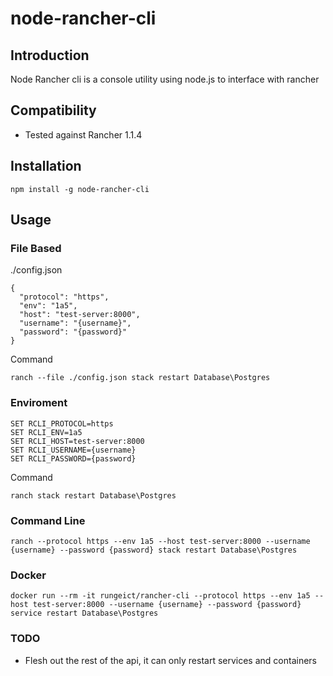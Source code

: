 # node-rancher-cli

## Introduction
Node Rancher cli is a console utility using node.js to interface with rancher

## Compatibility
 - Tested against Rancher 1.1.4

## Installation
```
npm install -g node-rancher-cli
```

## Usage

### File Based

./config.json
```
{
  "protocol": "https",
  "env": "1a5",
  "host": "test-server:8000",
  "username": "{username}",
  "password": "{password}"
}
```
Command
```
ranch --file ./config.json stack restart Database\Postgres 
```

### Enviroment
```
SET RCLI_PROTOCOL=https
SET RCLI_ENV=1a5
SET RCLI_HOST=test-server:8000
SET RCLI_USERNAME={username}
SET RCLI_PASSWORD={password}
```
Command
```
ranch stack restart Database\Postgres 
```

### Command Line
```
ranch --protocol https --env 1a5 --host test-server:8000 --username {username} --password {password} stack restart Database\Postgres 
```

### Docker
```
docker run --rm -it rungeict/rancher-cli --protocol https --env 1a5 --host test-server:8000 --username {username} --password {password} service restart Database\Postgres
```

### TODO
 - Flesh out the rest of the api, it can only restart services and containers